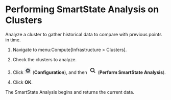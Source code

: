 # Performing SmartState Analysis on Clusters

Analyze a cluster to gather historical data to compare with previous
points in time.

1.  Navigate to menu:Compute\[Infrastructure \> Clusters\].

2.  Check the clusters to analyze.

3.  Click ![1847](/images/1847.png) (**Configuration**), and then
    ![1942](/images/1942.png) (**Perform SmartState Analysis**).

4.  Click **OK**.

The SmartState Analysis begins and returns the current data.
